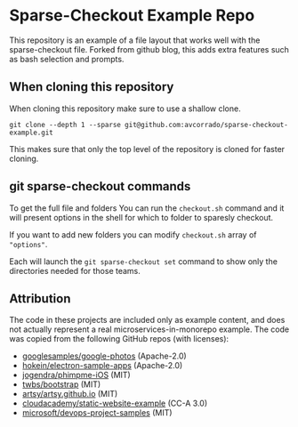 # Sparse-Checkout Example Repo

This repository is an example of a file layout that works well with the sparse-checkout file. Forked from github blog, this adds extra features such as bash selection and prompts.

## When cloning this repository

When cloning this repository make sure to use a shallow clone.

`git clone --depth 1 --sparse git@github.com:avcorrado/sparse-checkout-example.git`

This makes sure that only the top level of the repository is cloned for faster cloning.

## git sparse-checkout commands

To get the full file and folders You can run the `checkout.sh` command and it will present options in the shell for which to folder to sparesly checkout.

If you want to add new folders you can modify `checkout.sh` array of `"options"`.

Each will launch the `git sparse-checkout set` command to show only the directories needed for those teams.

## Attribution

The code in these projects are included only as example content, and does not actually represent a real microservices-in-monorepo example. The code was copied from the following GitHub repos (with licenses):

- [googlesamples/google-photos](https://github.com/googlesamples/google-photos) (Apache-2.0)
- [hokein/electron-sample-apps](https://github.com/hokein/electron-sample-apps) (Apache-2.0)
- [jogendra/phimpme-iOS](https://github.com/jogendra/phimpme-iOS) (MIT)
- [twbs/bootstrap](https://github.com/twbs/bootstrap) (MIT)
- [artsy/artsy.github.io](https://github.com/artsy/artsy.github.io) (MIT)
- [cloudacademy/static-website-example](https://github.com/cloudacademy/static-website-example) (CC-A 3.0)
- [microsoft/devops-project-samples](https://github.com/microsoft/devops-project-samples) (MIT)
